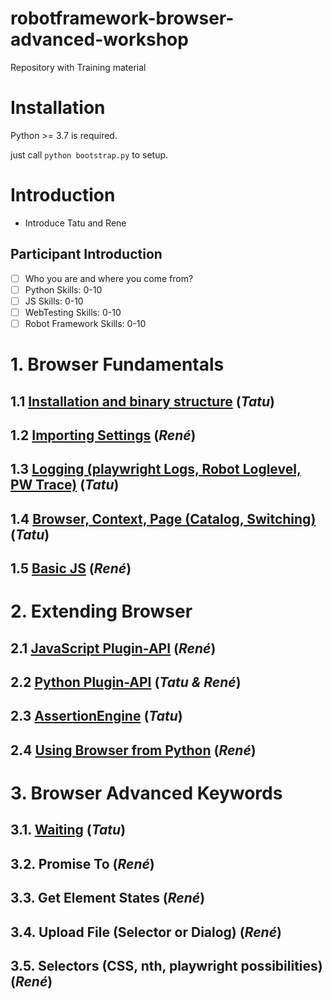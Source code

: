 # robotframework-browser-advanced-workshop
Repository with Training material


# Installation

Python >= 3.7 is required.

just call `python bootstrap.py` to setup.


# Introduction

- Introduce Tatu and Rene
## Participant Introduction

- [ ] Who you are and where you come from?
- [ ] Python Skills: 0-10
- [ ] JS Skills: 0-10
- [ ] WebTesting Skills: 0-10
- [ ] Robot Framework Skills: 0-10

# 1. Browser Fundamentals

## 1.1 [Installation and binary structure](1.1.Installation_and_Binaries/)		(*Tatu*)

## 1.2 [Importing Settings](1.2.ImportSettings/) 								(*René*)

## 1.3 [Logging (playwright Logs, Robot Loglevel, PW Trace)](1.3.Logging/)		(*Tatu*)

## 1.4 [Browser, Context, Page (Catalog, Switching)](1.4.Browser_Context_Page/) (*Tatu*)

## 1.5 [Basic JS](1.5.BasicJS/) 								(*René*)

# 2. Extending Browser

## 2.1 [JavaScript Plugin-API](2.1.JavaScript_Plugin-API/)		(*René*)

## 2.2 [Python Plugin-API](2.2.Python_Plugin-API/) 								(*Tatu & René*)

## 2.3 [AssertionEngine](2.3.AssertionEngine)									(*Tatu*)

## 2.4 [Using Browser from Python](2.4.Using_Browser_from_Python)                (*René*)

# 3. Browser Advanced Keywords

## 3.1. [Waiting](3.1.Waiting)                             		(*Tatu*)

## 3.2. Promise To 												(*René*)

## 3.3. Get Element States 										(*René*)

## 3.4. Upload File (Selector or Dialog) 						(*René*)

## 3.5. Selectors (CSS, nth, playwright possibilities) 			(*René*)

